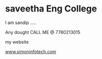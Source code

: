 # saveetha Eng College

I am sandip  .....

Any dought CALL ME @ 7760213015

my website

www.simoninfotech.com

